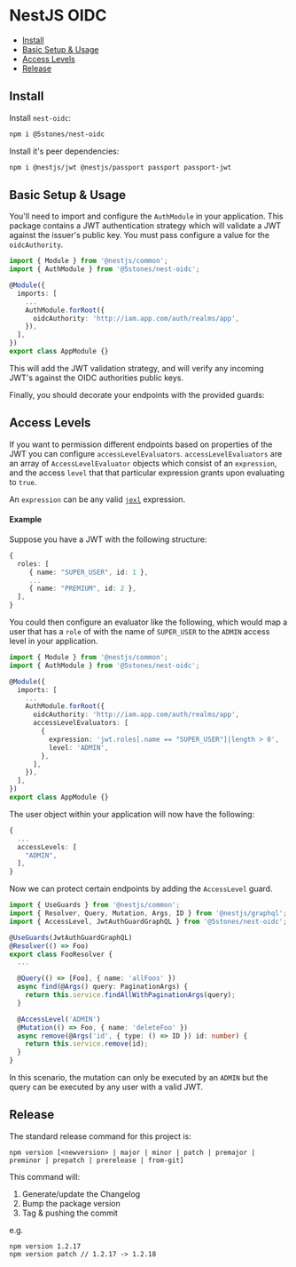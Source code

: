# NestJS OIDC

- [Install](#install)
- [Basic Setup & Usage](#basic-setup--usage)
- [Access Levels](#access-levels)
- [Release](#release)

## Install

Install `nest-oidc`:

```sh
npm i @5stones/nest-oidc
```

Install it's peer dependencies:

```sh
npm i @nestjs/jwt @nestjs/passport passport passport-jwt
```

## Basic Setup & Usage

You'll need to import and configure the `AuthModule` in your application. This
package contains a JWT authentication strategy which will validate a JWT against
the issuer's public key. You must pass configure a value for the `oidcAuthority`.

```ts
import { Module } from '@nestjs/common';
import { AuthModule } from '@5stones/nest-oidc';

@Module({
  imports: [
    ...
    AuthModule.forRoot({
      oidcAuthority: 'http://iam.app.com/auth/realms/app',
    }),
  ],
})
export class AppModule {}
```

This will add the JWT validation strategy, and will verify any incoming JWT's
against the OIDC authorities public keys.


Finally, you should decorate your endpoints with the provided guards:


## Access Levels

If you want to permission different endpoints based on properties of the JWT you
can configure `accessLevelEvaluators`. `accessLevelEvaluators` are an array of
`AccessLevelEvaluator` objects which consist of an `expression`, and the access `level`
that that particular expression grants upon evaluating to `true`.

An `expression` can be any valid [`jexl`](https://www.npmjs.com/package/jexl) expression.

#### Example

Suppose you have a JWT with the following structure:

```ts
{
  roles: [
     { name: "SUPER_USER", id: 1 },
     ...
     { name: "PREMIUM", id: 2 },
  ],
}
```

You could then configure an evaluator like the following, which would map a
user that has a `role` of with the name of `SUPER_USER` to the `ADMIN` access
level in your application.

```ts
import { Module } from '@nestjs/common';
import { AuthModule } from '@5stones/nest-oidc';

@Module({
  imports: [
    ...
    AuthModule.forRoot({
      oidcAuthority: 'http://iam.app.com/auth/realms/app',
      accessLevelEvaluators: [
        {
          expression: 'jwt.roles[.name == "SUPER_USER"]|length > 0',
          level: 'ADMIN',
        },
      ],
    }),
  ],
})
export class AppModule {}
```

The user object within your application will now have the following:

```ts
{
  ...
  accessLevels: [
    "ADMIN",
  ],
}
```

Now we can protect certain endpoints by adding the `AccessLevel` guard.

```ts
import { UseGuards } from '@nestjs/common';
import { Resolver, Query, Mutation, Args, ID } from '@nestjs/graphql';
import { AccessLevel, JwtAuthGuardGraphQL } from '@5stones/nest-oidc';

@UseGuards(JwtAuthGuardGraphQL)
@Resolver(() => Foo)
export class FooResolver {
  ...

  @Query(() => [Foo], { name: 'allFoos' })
  async find(@Args() query: PaginationArgs) {
    return this.service.findAllWithPaginationArgs(query);
  }

  @AccessLevel('ADMIN')
  @Mutation(() => Foo, { name: 'deleteFoo' })
  async remove(@Args('id', { type: () => ID }) id: number) {
    return this.service.remove(id);
  }
}
```

In this scenario, the mutation can only be executed by an `ADMIN` but the query
can be executed by any user with a valid JWT.


## Release

The standard release command for this project is:
```
npm version [<newversion> | major | minor | patch | premajor | preminor | prepatch | prerelease | from-git]
```

This command will:

1. Generate/update the Changelog
1. Bump the package version
1. Tag & pushing the commit


e.g.

```
npm version 1.2.17
npm version patch // 1.2.17 -> 1.2.18
```
